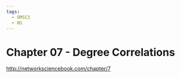 ```yaml
---
tags:
  - OMSCS
  - NS
---
```

# Chapter 07 - Degree Correlations
http://networksciencebook.com/chapter/7

